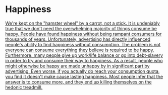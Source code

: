 # Happiness

[We're kept on the "hamster wheel" by a carrot, not a stick.
It is undeniably true that we don't need the overwhelming majority of things consume be happy. People have found happiness without being rampant consumers for thousands of years. Unfortunately, advertising has directly influenced people's ability to find happiness without consumption. The problem is not everyone can consume everything they believe is required to be happy. Furthermore, many people give up work/life balance or go into debt-slavery in order to try and consume their way to happiness. As a result, people who might otherwise be happy are made unhappy by in significant part by advertising.
Even worse, if you actually do reach your consumption quota, you find it doesn't make cause lasting happiness. Most people infer that the answer is to consume more, and they end up killing themselves on the hedonic treadmill.](https://wiki.nikitavoloboev.xyz/economy)


